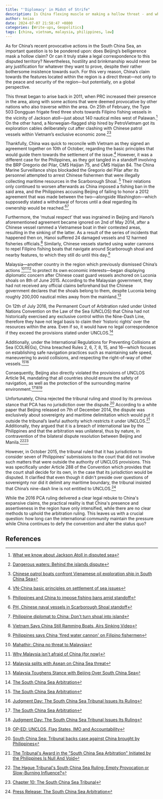 ```yaml
---
title: "'Diplomacy' in Midst of Strife"
description: Is China flexing muscle or making a hollow threat - and why should you care?
author: keiaa
date: 2024-07-07 21:58:47 +0800
categories: [Write-ups, Geopolitics]
tags: [china, vietnam, malaysia, philippines, law]
---
```


As for China’s recent provocative actions in the South China Sea, an important question is to be pondered upon: does Beijing’s belligerence mask a hollow claim? Or can it truly stake a legal correspondence to this disputed territory? Nevertheless, hostility and brinkmanship would never be any justification for whatever they want to prove, despite their rather bothersome insistence towards such. For this very reason, China’s claim towards the features located within the region is a direct threat—not only to the peace and security of the region—but potentially, on a global perspective.

This threat began to arise back in 2011, when PRC increased their presence in the area, along with some actions that were deemed provocative by other nations who also traverse within the area. On 25th of February, the Type 503 Dongguan frigate fired three shots towards Filipino fishing vessels in the vicinity of Jackson atoll—just about 140 nautical miles west of Palawan.[^footnote] On the other hand, a Norwegian-flagged ship hired by PetroVietnam got its exploration cables deliberately cut after clashing with Chinese patrol vessels within Vietnam’s exclusive economic zone.[^fn-nth-2][^fn-nth-3]

Thankfully, China was quick to reconcile with Vietnam as they signed an agreement together on 10th of October, regarding the basic principles that would guide them towards the settlement of the issue.[^fn-nth-4] However, it was a different case for the Philippines, as they got tangled in a standoff involving the BRP Gregorio del Pilar, CMS Haijian 75, and CMS Haijian 84. The China Marine Surveillance ships blockaded the Gregorio del Pilar after its personnel attempted to arrest Chinese fishermen that were illegally collecting maritime resources in the Scarborough Shoal. [^fn-nth-5] Their relations only continued to worsen afterwards as China imposed a fishing ban in the said area, and the Philippines accusing Beijing of failing to honor a 2012 agreement that was made between the two—alongside Washington—which supposedly stated a withdrawal of forces until a deal regarding its ownership would be reached.[^fn-nth-6][^fn-nth-7]

Furthermore, the ‘mutual respect’ that was ingrained in Beijing and Hanoi’s aforementioned agreement became ignored on 2nd of May 2014, after a Chinese vessel rammed a Vietnamese boat in their contested areas, resulting in the sinking of the latter. As a result of the series of incidents that happened then on, Hanoi suffered 24 damaged vessels and 12 harmed fisheries officials.[^fn-nth-8] Similarly, Chinese vessels started using water cannons to repel Filipino fishing boats that navigate around Scarborough shoal and nearby features, to which they still do until this day.[^fn-nth-9]

Malaysia—another country in the region which previously dismissed China’s actions [^fn-nth-10][^fn-nth-11][^fn-nth-12] to protect its own economic interests—began displaying diplomatic concern after Chinese coast guard vessels anchored on Luconia shoals on 8th of June 2015. According to the Malaysian government, they had not received any official claims beforehand but the Chinese government declares that the shoals belong to them, despite Luconia being roughly 200,000 nautical miles away from the mainland.[^fn-nth-13]

On 12th of July 2016, the Permanent Court of Arbitration ruled under United Nations Convention on the Law of the Sea (UNCLOS) that China had not historically exercised any exclusive control within the Nine-Dash Line, therefore they have not legal basis to claim their ‘historic rights’ over the resources within the area. Even if so, it would have no legal correspondence if they exceed the provisions stated under UNCLOS.[^fn-nth-14]

Additionally, under the International Regulations for Preventing Collisions at Sea (COLREGs), China breached Rules 2, 6, 7, 8, 15, and 16—which focuses on establishing safe navigation practices such as maintaining safe speed, maneuvering to avoid collisions, and respecting the right-of-way of other vessels.[^fn-nth-14][^fn-nth-15]

Consequently, Beijing also directly violated the provisions of UNCLOS Article 94, mandating that all countries should ensure the safety of navigation, as well as the protection of the surrounding marine environment.[^fn-nth-14][^fn-nth-15][^fn-nth-16]

Unfortunately, China rejected the tribunal ruling and stood by its previous stance that PCA has no jurisdiction over the dispute.[^fn-nth-17] According to a white paper that Beijing released on 7th of December 2014, the dispute was exclusively about sovereignty and maritime delimitation which would put it outside the tribunal’s lawful authority which restricts it under UNCLOS.[^fn-nth-18] Additionally, they argued that it is a breach of international law by the Philippines and that the arbitration was unilateral, thus by nature, in contravention of the bilateral dispute resolution between Beijing and Manila.[^fn-nth-19][^fn-nth-20]

However, in October 2015, the tribunal ruled that it has jurisdiction to consider seven of Philippines’ submissions to the court that did not involve such matters that were outside the authority of UNCLOS provisions. This was specifically under Article 288 of the Convention which provides that the court shall decide for its own, in the case that its jurisdiction would be disputed. It clarified that even though it didn't preside over questions of sovereignty nor did it delimit any maritime boundary, the tribunal insisted that China’s nine-dash line is not entitled to UNCLOS.[^fn-nth-21]

While the 2016 PCA ruling delivered a clear legal rebuke to China's expansive claims, the practical reality is that China's presence and assertiveness in the region have only intensified, while there are no clear methods to uphold the arbitration ruling. This leaves us with a crucial question: how long can the international community maintain the pressure while China continues to defy the convention and alter the status quo?

## References

[^footnote]: [What we know about Jackson Atoll in disputed sea](https://www.philstar.com/news-commentary/2016/03/02/1558763/what-we-know-about-jackson-atoll-disputed-sea)
[^fn-nth-2]: [Dangerous waters: Behind the islands dispute](https://edition.cnn.com/2012/09/24/world/asia/china-japan-dispute-explainer/index.html)
[^fn-nth-3]: [Chinese patrol boats confront Vienamese oil exploration ship in South China Sea](https://www.wsws.org/en/articles/2011/05/chin-m31.html)
[^fn-nth-4]: [VN-China basic principles on settlement of sea issues](https://vietnamembassy-usa.org/news/2011/10/vn-china-basic-principles-settlement-sea-issues)
[^fn-nth-5]: [Philippines and China to impose fishing bans amid standoff](https://www.telegraph.co.uk/news/worldnews/asia/china/9264697/Philippines-and-China-to-impose-fishing-bans-amid-standoff.html)
[^fn-nth-6]: [PH, Chinese naval vessels in Scarborough Shoal standoff](https://globalnation.inquirer.net/32341/ph-chinese-naval-vessels-in-scarborough-shoal-standoff)
[^fn-nth-7]: [Philippine diplomat to China: Don't turn shoal into island](https://www.philstar.com/headlines/2016/04/12/1572446/philippine-diplomat-china-dont-turn-shoal-island)
[^fn-nth-8]: [Vietnam Says China Still Ramming Boats, Airs Sinking Video](https://www.bloomberg.com/news/articles/2014-06-05/vietnam-says-china-still-harassing-boats-shows-video-of-sinking)
[^fn-nth-9]: [Philippines says China 'fired water cannon' on Filipino fishermen](https://www.bbc.com/news/world-asia-26320383)
[^fn-nth-10]: [Mahathir: China no threat to Malaysia](https://web.archive.org/web/20100430165347/http://biz.thestar.com.my/news/story.asp?file=%2F2010%2F4%2F27%2Fbusiness%2F6136931&sec=business)
[^fn-nth-11]: [Why Malaysia isn't afraid of China (for now)](https://www.aspistrategist.org.au/why-malaysia-isnt-afraid-of-china-for-now/)
[^fn-nth-12]: [Malaysia splits with Asean on China Sea threat](https://web.archive.org/web/20140517153540/http://www.businessmirror.com.ph/index.php/en/news/world/18640-malaysia-splits-with-asean-on-china-sea-threat)
[^fn-nth-13]: [Malaysia Toughens Stance with Beijing Over South China Sea](https://www.wsj.com/articles/malaysia-toughens-stance-with-beijing-over-south-china-sea-1433764608)
[^fn-nth-14]: [The South China Sea Arbitration](https://web.archive.org/web/20201223192935/https://pca-cpa.org/en/cases/7/)
[^fn-nth-15]: [Judgment Day: The South China Sea Tribunal Issues Its Ruling](https://amti.csis.org/arbitration-ruling-analysis/?lang=vi)
[^fn-nth-16]: [OP-ED: UNCLOS, Flag States, IMO and Accountability](https://www.humanrightsatsea.org/news/op-ed-unclos-flag-states-imo-and-accountability)
[^fn-nth-17]: [South China Sea: Tribunal backs case against China brought by Philippines](https://web.archive.org/web/20180629231239/https://www.bbc.com/news/world-asia-china-36771749)
[^fn-nth-18]: [The Tribunal's Award in the "South China Sea Arbitration" Initiated by the Philippines Is Null And Void](https://web.archive.org/web/20160822045942/http://www.csil.cn/News/Detail.aspx?AId=201)
[^fn-nth-19]: [The Hague Tribunal's South China Sea Ruling: Empty Provocation or Slow-Burning Influence?](https://www.cfr.org/councilofcouncils/global-memos/hague-tribunals-south-china-sea-ruling-empty-provocation-or-slow-burning-influence)
[^fn-nth-20]: [Chapter 10: The South China Sea Tribunal](https://sites.tufts.edu/lawofthesea/chapter-ten/)
[^fn-nth-21]: [Press Release: The South China Sea Arbitration](https://pcacases.com/web/sendAttach/1801)